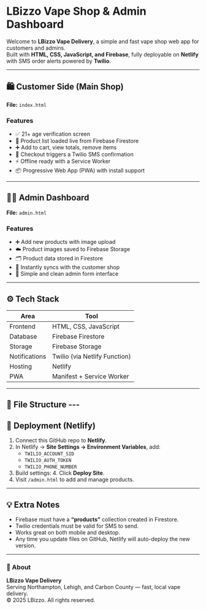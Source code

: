 # LBizzo Vape Shop & Admin Dashboard

Welcome to **LBizzo Vape Delivery**, a simple and fast vape shop web app for customers and admins.  
Built with **HTML, CSS, JavaScript, and Firebase**, fully deployable on **Netlify** with SMS order alerts powered by **Twilio**.

---

## 🛍️ Customer Side (Main Shop)
**File:** `index.html`

### Features
- ✅ 21+ age verification screen  
- 🛒 Product list loaded live from Firebase Firestore  
- ➕ Add to cart, view totals, remove items  
- 📱 Checkout triggers a Twilio SMS confirmation  
- ⚡ Offline ready with a Service Worker  
- 📦 Progressive Web App (PWA) with install support

---

## 🧑‍💼 Admin Dashboard
**File:** `admin.html`

### Features
- ➕ Add new products with image upload  
- ☁️ Product images saved to Firebase Storage  
- 🗂 Product data stored in Firestore  
- 🔄 Instantly syncs with the customer shop  
- 🧾 Simple and clean admin form interface  

---

## ⚙️ Tech Stack
| Area | Tool |
|------|------|
| Frontend | HTML, CSS, JavaScript |
| Database | Firebase Firestore |
| Storage | Firebase Storage |
| Notifications | Twilio (via Netlify Function) |
| Hosting | Netlify |
| PWA | Manifest + Service Worker |

---

## 📁 File Structure ---

## 🚀 Deployment (Netlify)
1. Connect this GitHub repo to **Netlify**.  
2. In Netlify → **Site Settings → Environment Variables**, add:
   - `TWILIO_ACCOUNT_SID`
   - `TWILIO_AUTH_TOKEN`
   - `TWILIO_PHONE_NUMBER`
3. Build settings: 4. Click **Deploy Site**.  
5. Visit `/admin.html` to add and manage products.  

---

## 💡 Extra Notes
- Firebase must have a **“products”** collection created in Firestore.  
- Twilio credentials must be valid for SMS to send.  
- Works great on both mobile and desktop.  
- Any time you update files on GitHub, Netlify will auto-deploy the new version.  

---

### 🧾 About
**LBizzo Vape Delivery**  
Serving Northampton, Lehigh, and Carbon County — fast, local vape delivery.  
© 2025 LBizzo. All rights reserved.
